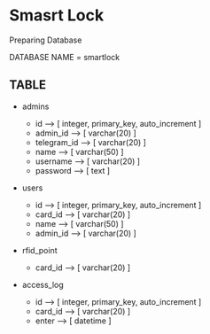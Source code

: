 
# Smasrt Lock

Preparing Database

DATABASE NAME = smartlock




## TABLE

- admins
    - id --> [ integer, primary_key, auto_increment ]
    - admin_id --> [ varchar(20) ]
    - telegram_id --> [ varchar(20) ]
    - name --> [ varchar(50) ]
    - username --> [ varchar(20) ]
    - password --> [ text ]

- users
    - id --> [ integer, primary_key, auto_increment ]
    - card_id --> [ varchar(20) ]
    - name --> [ varchar(50) ]
    - admin_id --> [ varchar(20) ]

- rfid_point
    - card_id --> [ varchar(20) ]

- access_log
    - id --> [ integer, primary_key, auto_increment ]
    - card_id --> [ varchar(20) ]
    - enter --> [ datetime ]


